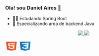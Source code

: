 ### Ola! sou Daniel Aires 🖖

- 🧑‍💻 Estudando Spring Boot
- 🌱 Especializando area de backend Java


<div align="center">
  <a href="https://github.com/danielaires">
  <img height="180em" src="https://github-readme-stats.vercel.app/api?username=danielaires&show_icons=true&theme=dracula&include_all_commits=true&count_private=true"/>
  <img height="180em" src="https://github-readme-stats.vercel.app/api/top-langs/?username=danielaires&layout=compact&langs_count=7&theme=dracula"/>
</div>


<div style="display: inline_block"><br>
 
  <img align="center" alt="DAN-HTML" height="30" width="40" src="https://raw.githubusercontent.com/devicons/devicon/master/icons/html5/html5-original.svg">
  <img align="center" alt="DAN-CSS" height="30" width="40" src="https://raw.githubusercontent.com/devicons/devicon/master/icons/css3/css3-original.svg">

                 
  ##


